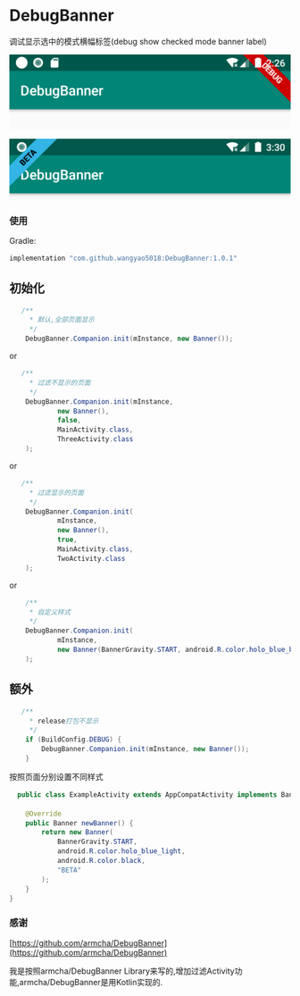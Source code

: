 # DebugBanner

调试显示选中的模式横幅标签(debug show checked mode banner label)

![](screenshots/1.png)

![](screenshots/2.png)

### 使用
Gradle:
```groovy
implementation "com.github.wangyao5018:DebugBanner:1.0.1"
```

## 初始化

```java
   /**
	 * 默认,全部页面显示
	 */
  	DebugBanner.Companion.init(mInstance, new Banner());
```
or

```java
   /**
     * 过滤不显示的页面
     */
    DebugBanner.Companion.init(mInstance,
            new Banner(),
            false,
            MainActivity.class,
            ThreeActivity.class
    );
```
or

```java
   /**
     * 过滤显示的页面
     */
    DebugBanner.Companion.init(
            mInstance,
            new Banner(),
            true,
            MainActivity.class,
            TwoActivity.class
    );  
```

or

```java
    /**
     * 自定义样式
     */
    DebugBanner.Companion.init(
            mInstance,
            new Banner(BannerGravity.START, android.R.color.holo_blue_bright, android.R.color.holo_red_light, "BETA")
    );
```


## 额外

```java
   /**
     * release打包不显示
     */
    if (BuildConfig.DEBUG) {
        DebugBanner.Companion.init(mInstance, new Banner());
    }
```


按照页面分别设置不同样式

```java
  public class ExampleActivity extends AppCompatActivity implements BannerView {

    @Override
    public Banner newBanner() {
        return new Banner(
	        BannerGravity.START, 
	        android.R.color.holo_blue_light, 
	        android.R.color.black, 
	        "BETA"
        );
    }
}

```
### 感谢
[https://github.com/armcha/DebugBanner](https://github.com/armcha/DebugBanner) 

我是按照armcha/DebugBanner Library来写的,增加过滤Activity功能,armcha/DebugBanner是用Kotlin实现的.

        
        
        
        
        
        
        



